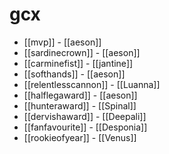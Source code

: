 # gcx

* [[mvp]] - [[aeson]]
* [[sardinecrown]] - [[aeson]]
* [[carminefist]] - [[jantine]]
* [[softhands]] - [[aeson]]
* [[relentlesscannon]] - [[Luanna]]
* [[halflegaward]] - [[aeson]]
* [[hunteraward]] - [[Spinal]]
* [[dervishaward]] - [[Deepali]]
* [[fanfavourite]] - [[Desponia]]
* [[rookieofyear]] - [[Venus]]